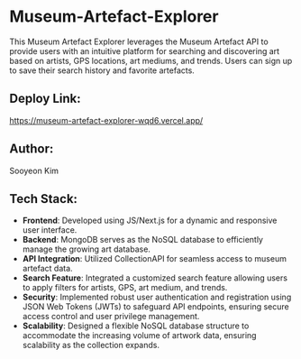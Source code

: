 # Museum-Artefact-Explorer
This Museum Artefact Explorer leverages the Museum Artefact API to provide users with an intuitive platform for searching and discovering art based on artists, GPS locations, art mediums, and trends. Users can sign up to save their search history and favorite artefacts.
## Deploy Link: 
https://museum-artefact-explorer-wqd6.vercel.app/
## Author: 
Sooyeon Kim
## Tech Stack:
  - **Frontend**: Developed using JS/Next.js for a dynamic and responsive user interface.
  - **Backend**: MongoDB serves as the NoSQL database to efficiently manage the growing art database.
  - **API Integration**: Utilized CollectionAPI for seamless access to museum artefact data.
  - **Search Feature**: Integrated a customized search feature allowing users to apply filters for artists, GPS, art medium, and trends.
  - **Security**: Implemented robust user authentication and registration using JSON Web Tokens (JWTs) to safeguard API endpoints, ensuring secure access control and user privilege management.
  - **Scalability**: Designed a flexible NoSQL database structure to accommodate the increasing volume of artwork data, ensuring scalability as the collection expands.
